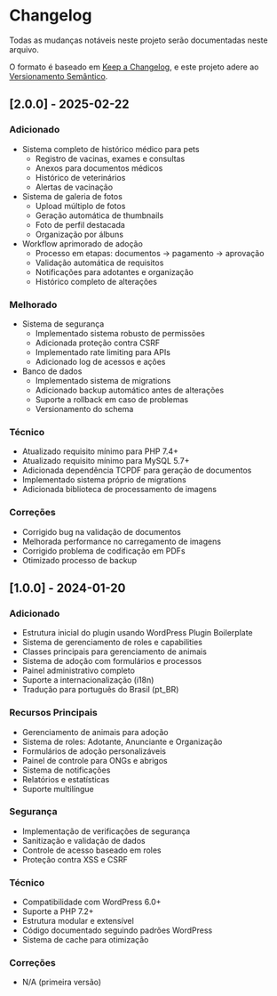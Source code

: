# Changelog

Todas as mudanças notáveis neste projeto serão documentadas neste arquivo.

O formato é baseado em [Keep a Changelog](https://keepachangelog.com/pt-BR/1.0.0/),
e este projeto adere ao [Versionamento Semântico](https://semver.org/lang/pt-BR/).

## [2.0.0] - 2025-02-22

### Adicionado
- Sistema completo de histórico médico para pets
  - Registro de vacinas, exames e consultas
  - Anexos para documentos médicos
  - Histórico de veterinários
  - Alertas de vacinação
- Sistema de galeria de fotos
  - Upload múltiplo de fotos
  - Geração automática de thumbnails
  - Foto de perfil destacada
  - Organização por álbuns
- Workflow aprimorado de adoção
  - Processo em etapas: documentos → pagamento → aprovação
  - Validação automática de requisitos
  - Notificações para adotantes e organização
  - Histórico completo de alterações

### Melhorado
- Sistema de segurança
  - Implementado sistema robusto de permissões
  - Adicionada proteção contra CSRF
  - Implementado rate limiting para APIs
  - Adicionado log de acessos e ações
- Banco de dados
  - Implementado sistema de migrations
  - Adicionado backup automático antes de alterações
  - Suporte a rollback em caso de problemas
  - Versionamento do schema

### Técnico
- Atualizado requisito mínimo para PHP 7.4+
- Atualizado requisito mínimo para MySQL 5.7+
- Adicionada dependência TCPDF para geração de documentos
- Implementado sistema próprio de migrations
- Adicionada biblioteca de processamento de imagens

### Correções
- Corrigido bug na validação de documentos
- Melhorada performance no carregamento de imagens
- Corrigido problema de codificação em PDFs
- Otimizado processo de backup

## [1.0.0] - 2024-01-20

### Adicionado
- Estrutura inicial do plugin usando WordPress Plugin Boilerplate
- Sistema de gerenciamento de roles e capabilities
- Classes principais para gerenciamento de animais
- Sistema de adoção com formulários e processos
- Painel administrativo completo
- Suporte a internacionalização (i18n)
- Tradução para português do Brasil (pt_BR)

### Recursos Principais
- Gerenciamento de animais para adoção
- Sistema de roles: Adotante, Anunciante e Organização
- Formulários de adoção personalizáveis
- Painel de controle para ONGs e abrigos
- Sistema de notificações
- Relatórios e estatísticas
- Suporte multilíngue

### Segurança
- Implementação de verificações de segurança
- Sanitização e validação de dados
- Controle de acesso baseado em roles
- Proteção contra XSS e CSRF

### Técnico
- Compatibilidade com WordPress 6.0+
- Suporte a PHP 7.2+
- Estrutura modular e extensível
- Código documentado seguindo padrões WordPress
- Sistema de cache para otimização

### Correções
- N/A (primeira versão)
